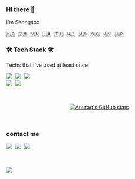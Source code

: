 
### Hi there 👋
I'm Seongsoo

<p>🇰🇷&nbsp 🇿🇲&nbsp 🇻🇳&nbsp 🇱🇦&nbsp 🇹🇭&nbsp 🇳🇿&nbsp 🇲🇨&nbsp 🇸🇬&nbsp 🇲🇾&nbsp 🇯🇵</p>

<h3>🛠 Tech Stack 🛠</h3>

<p> Techs that I've used at least once </p>

<p>
<!--   <img src="https://img.shields.io/badge/Python-3766AB?style=flat-square&logo=Python&logoColor=white"/></a>&nbsp  -->
  <img src="https://img.shields.io/badge/Java-007396?style=flat-square&logo=Java&logoColor=white"/></a>&nbsp 
  <img src="https://img.shields.io/badge/Javascript-ffb13b?style=flat-square&logo=javascript&logoColor=white"/></a>&nbsp 
  <img src="https://img.shields.io/badge/css-1572B6?style=flat-square&logo=css3&logoColor=white"/></a>&nbsp 
<!--   <img src="https://img.shields.io/badge/Go-11B48A?style=flat-square&logo=Go&logoColor=white"/></a>&nbsp  -->
  <br>
  <img src="https://img.shields.io/badge/Spring-6DB33F?style=flat-square&logo=Spring&logoColor=white"/></a>&nbsp 
<!--   <img src="https://img.shields.io/badge/Django-092E20?style=flat-square&logo=Django&logoColor=white"/></a>&nbsp  -->
  <img src="https://img.shields.io/badge/OracleDB-F80000?style=flat-square&logo=Oracle&logoColor=white"/></a>&nbsp 
<!--   <img src="https://img.shields.io/badge/HyperledgerFabric-DB3552?style=flat-square&logo=Hulu&logoColor=white"/></a>&nbsp  -->
<!--   <img src="https://img.shields.io/badge/aws-333664?style=flat-square&logo=amazon-aws&logoColor=white"/></a>&nbsp  -->
<!--   <img src="https://img.shields.io/badge/elasticsearch-005571?style=flat-square&logo=elasticsearch&logoColor=white"/></a>&nbsp  -->
</p>

<br>



<div style="text-align:center">
  
<!--   [![Velog's GitHub stats](https://velog-readme-stats.vercel.app/api?name=woo0_hooo&tag=기술면접대비)](https://velog.io/@woo0_hooo)
  [![Velog's GitHub stats](https://velog-readme-stats.vercel.app/api?name=woo0_hooo)](https://velog.io/@woo0_hooo) -->
  [![Anurag's GitHub stats](https://github-readme-stats.vercel.app/api?username=seongsoo96)](https://github.com/anuraghazra/github-readme-stats)

</div>
  
<br>


### contact me
<p>
  <a href="https://kimdevel.tistory.com"><img src="https://img.shields.io/badge/Blog-FAFAFA?style=flat-square&logo=Telegraph&logoColor=white&link=https://kimdevel.tistory.com"/></a>&nbsp
  <a href="https://www.instagram.com/gaemseong_soo/"><img src="https://img.shields.io/badge/Instagram-E4405F?style=flat-square&logo=Instagram&logoColor=white&link=https://www.instagram.com/gaemseong_soo/"/></a>&nbsp
  <a href="mailto:seongsoo.dev@gmail.com"><img src="https://img.shields.io/badge/Gmail-d14836?style=flat-square&logo=Gmail&logoColor=white&link=seongsoo.dev@gmail.com"/></a>
</p>
<br>

<p>
  <a href="https://hits.seeyoufarm.com"><img src="https://hits.seeyoufarm.com/api/count/incr/badge.svg?url=https%3A%2F%2Fgithub.com%2Fwookyoungkim&count_bg=%23ED6DA3&title_bg=%2386757E&icon=github.svg&icon_color=%23E1DEDE&title=hits&edge_flat=false"/></a>
</p>
